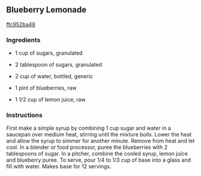 ## Blueberry Lemonade

[ffc952ba48](http://www.food.com/recipe/blueberry-lemonade-347166)

### Ingredients

 - 1 cup of sugars, granulated

 - 2 tablespoon of sugars, granulated

 - 2 cup of water, bottled, generic

 - 1 pint of blueberries, raw

 - 1 1/2 cup of lemon juice, raw

### Instructions

First make a simple syrup by combining 1 cup sugar and water in a saucepan over medium heat, stirring until the mixture boils. Lower the heat and allow the syrup to simmer for another minute. Remove from heat and let cool. In a blender or food processor, puree the blueberries with 2 tablespoons of sugar. In a pitcher, combine the cooled syrup, lemon juice and blueberry puree. To serve, pour 1/4 to 1/3 cup of base into a glass and fill with water. Makes base for 12 servings.
